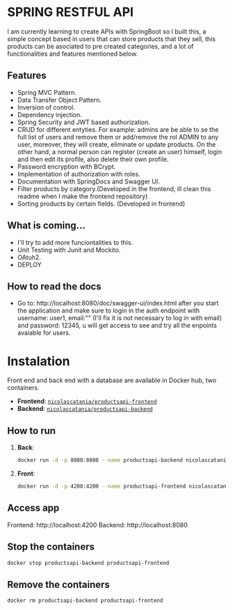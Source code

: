 # SPRING RESTFUL API
I am currently learning to create APIs with SpringBoot so I built this, a simple concept based in users that can store products that they sell, this products can be asociated to pre created categories, and a lot of functionalities and features mentioned below.

## Features
- Spring MVC Pattern.
- Data Transfer Object Pattern.
- Inversion of control.
- Dependency injection.
- Spring Security and JWT based authorization.
- CRUD for different entyties. For example: admins are be able to se the full list of users and remove them or add/remove the rol ADMIN to any user, moreover, they will create, eliminate or update products. On the other hand, a normal person can register (create an user) himself, login and then edit its profile, also delete their own profile.
- Password encryption with BCrypt.
- Implementation of authorization with roles.
- Documentation with SpringDocs and Swagger UI. 
- Filter products by category.(Developed in the frontend, ill clean this readme when I make the frontend repository)
- Sorting products by certain fields. (Developed in frontend)

## What is coming...
- I'll try to add more funciontalities to this.
- Unit Testing with Junit and Mockito.
- OAtuh2.
- DEPLOY

## How to read the docs
- Go to: http://localhost:8080/doc/swagger-ui/index.html after you start the application and make sure to login in the auth endpoint with username: user1, email:"" (I'll fix it is not necessary to log in with email) and password: 12345, u will get access to see and try all the enpoints avaiable for users.

# Instalation
Front end and back end with a database are available in Docker hub, two containers.

- **Frontend**: [`nicolascatania/productsapi-frontend`](https://hub.docker.com/r/nicolascatania/productsapi-frontend)
- **Backend**: [`nicolascatania/productsapi-backend`](https://hub.docker.com/r/nicolascatania/productsapi-productsapi)

## How to run

1. **Back**:

   ```bash
   docker run -d -p 8080:8080 --name productsapi-backend nicolascatania/productsapi-backend:latest


2. **Front**:
    ```bash
    docker run -d -p 4200:4200 --name productsapi-frontend nicolascatania/productsapi-frontend:latest

## Access app
Frontend: http://localhost:4200
Backend: http://localhost:8080

## Stop the containers
  ```bash
  docker stop productsapi-backend productsapi-frontend
  ```

## Remove the containers
  ```bash
  docker rm productsapi-backend productsapi-frontend

